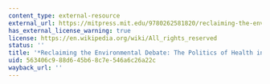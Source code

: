 ```yaml
---
content_type: external-resource
external_url: https://mitpress.mit.edu/9780262581820/reclaiming-the-environmental-debate/
has_external_license_warning: true
license: https://en.wikipedia.org/wiki/All_rights_reserved
status: ''
title: '*Reclaiming the Environmental Debate: The Politics of Health in a Toxic Culture*'
uid: 563406c9-88d6-45b6-8c7e-546a6c26a22c
wayback_url: ''
---
```

